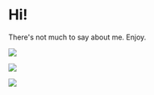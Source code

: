 # Hi!

There's not much to say about me. Enjoy.

![](https://komarev.com/ghpvc/?username=turnip32)

[![](https://github-readme-stats.vercel.app/api?username=turnip32&show_icons=true&theme=radical)](https://github.com/anuraghazra/github-readme-stats)

[![](https://github-readme-stats.vercel.app/api/top-langs/?username=turnip32&theme=radical)](https://github.com/anuraghazra/github-readme-stats)
